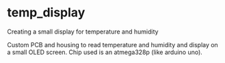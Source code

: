 # temp_display
Creating a small display for temperature and humidity

Custom PCB and housing to read temperature and humidity and display on a small OLED screen. Chip used is an atmega328p (like arduino uno).
